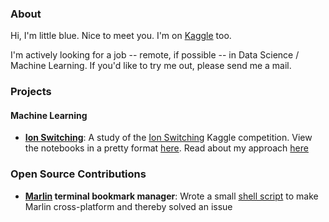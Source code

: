 ### About

Hi, I'm little blue. Nice to meet you. I'm on [Kaggle](https://www.kaggle.com/littlebluepenguin) too. 

I'm actively looking for a job -- remote, if possible -- in Data Science / Machine Learning. If you'd like to try me out, please send me a mail.


### Projects
#### Machine Learning
- **[Ion Switching](https://github.com/littlebluepenguin/kaggle/tree/main/Ion%20Switching)**:
A study of the [Ion Switching](https://www.kaggle.com/c/liverpool-ion-switching) Kaggle competition. View the notebooks in a pretty format [here](https://nbviewer.jupyter.org/github/littlebluepenguin/kaggle/tree/main/Ion%20Switching/). Read about my approach [here](https://littleblue.neocities.org/blog/IonSwitching.html)


### Open Source Contributions
- **[Marlin](https://github.com/wilfredinni/marlin) terminal bookmark manager**: Wrote a small [shell script](https://github.com/wilfredinni/marlin/blob/master/marlin/scripts/marlin.sh) to make Marlin cross-platform and thereby solved an issue
